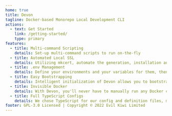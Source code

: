 ```yaml
---
home: true
title: Devon
tagline: Docker-based Monorepo Local Development CLI
actions:
  - text: Get Started
    link: /getting-started/
    type: primary
features:
  - title: Multi-command Scripting
    details: Set-up multi-command scripts to run on-the-fly
  - title: Automated Local SSL
    details: Utilizing mkcert, automate the generation, installation and distribution of trusted local SSL
  - title: .env Management
    details: Define your environments and your variables for them, then let Devon manage them for you
  - title: Easy Bootstrapping
    details: Intelligent initialization of Devon allows you to bootstrap an existing monorepo with MySQL, Redis and even an NGINX Proxy
  - title: Invisible Docker
    details: With Devon, you'll never have to manually run any Docker commands
  - title: Full TypeScript Configs
    details: We chose TypeScript for our config and definition files, meaning you can enjoy full typing without having to read docs
footer: GPL-3.0 Licensed | Copyright © 2022 Evil Kiwi Limited
---
```

